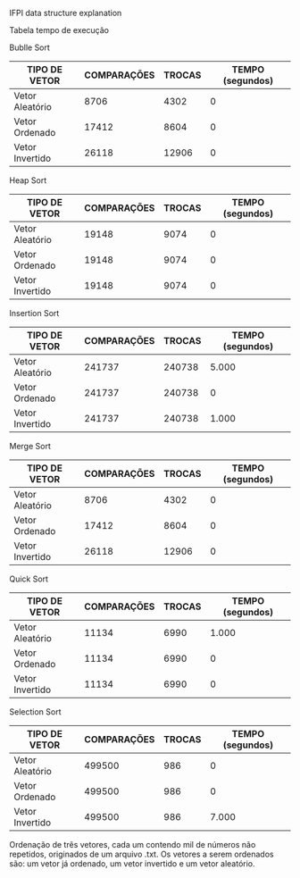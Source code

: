 IFPI data structure explanation

Tabela tempo de execução

Bublle Sort

| TIPO DE VETOR   | COMPARAÇÕES | TROCAS | TEMPO (segundos) |
|------------------|--------------|--------|-------------------|
| Vetor Aleatório  | 8706         | 4302   | 0                 |
| Vetor Ordenado   | 17412        | 8604   | 0                 |
| Vetor Invertido  | 26118        | 12906  | 0                 |

Heap Sort

| TIPO DE VETOR   | COMPARAÇÕES | TROCAS | TEMPO (segundos) |
|------------------|--------------|--------|-------------------|
| Vetor Aleatório  | 19148        | 9074   | 0                 |
| Vetor Ordenado   | 19148        | 9074   | 0                 |
| Vetor Invertido  | 19148        | 9074   | 0                 |

Insertion Sort

| TIPO DE VETOR   | COMPARAÇÕES | TROCAS  | TEMPO (segundos) |
|------------------|--------------|---------|-------------------|
| Vetor Aleatório  | 241737       | 240738  | 5.000             |
| Vetor Ordenado   | 241737       | 240738  | 0                 |
| Vetor Invertido  | 241737       | 240738  | 1.000             |

Merge Sort

| TIPO DE VETOR   | COMPARAÇÕES | TROCAS | TEMPO (segundos) |
|------------------|--------------|--------|-------------------|
| Vetor Aleatório  | 8706         | 4302   | 0                 |
| Vetor Ordenado   | 17412        | 8604   | 0                 |
| Vetor Invertido  | 26118        | 12906  | 0                 |

Quick Sort

| TIPO DE VETOR   | COMPARAÇÕES | TROCAS | TEMPO (segundos) |
|------------------|--------------|--------|-------------------|
| Vetor Aleatório  | 11134        | 6990   | 1.000             |
| Vetor Ordenado   | 11134        | 6990   | 0                 |
| Vetor Invertido  | 11134        | 6990   | 0                 |

Selection Sort

| TIPO DE VETOR   | COMPARAÇÕES | TROCAS | TEMPO (segundos) |
|------------------|--------------|--------|-------------------|
| Vetor Aleatório  | 499500       | 986    | 0                 |
| Vetor Ordenado   | 499500       | 986    | 0                 |
| Vetor Invertido  | 499500       | 986    | 7.000             |


Ordenação de três vetores, cada um contendo mil
de números não repetidos, originados de um arquivo .txt. Os vetores a serem ordenados são: um vetor
já ordenado, um vetor invertido e um vetor aleatório.
